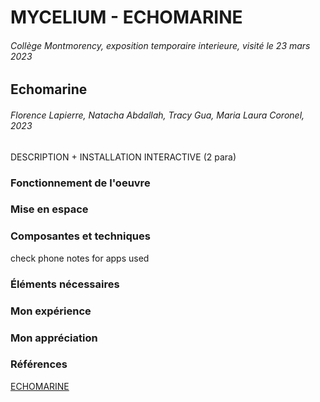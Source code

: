 # MYCELIUM - ECHOMARINE
###### Collège Montmorency, exposition temporaire interieure, visité le 23 mars 2023
## Echomarine
###### Florence Lapierre, Natacha Abdallah, Tracy Gua, Maria Laura Coronel, 2023

DESCRIPTION + INSTALLATION INTERACTIVE (2 para)

### Fonctionnement de l'oeuvre



### Mise en espace



### Composantes et techniques

check phone notes for apps used

### Éléments nécessaires



### Mon expérience



### Mon appréciation



### Références

[ECHOMARINE](https://tim-montmorency.com/2023/projets/Echomarine/docs/web/index.html)
